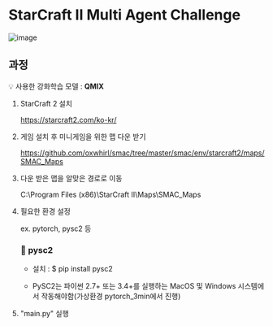 # StarCraft II Multi Agent Challenge #

![image](https://user-images.githubusercontent.com/66320010/114517912-c2510e80-9c79-11eb-810d-79fc2d3283c4.png)

  ## 과정 ##
  
  :bulb: 사용한 강화학습 모델 : **QMIX**
  


  1) StarCraft 2 설치 
      
      https://starcraft2.com/ko-kr/

  2) 게임 설치 후 미니게임을 위한 맵 다운 받기
  
      https://github.com/oxwhirl/smac/tree/master/smac/env/starcraft2/maps/SMAC_Maps
      
  3) 다운 받은 맵을 알맞은 경로로 이동
  
      C:\Program Files (x86)\StarCraft II\Maps\SMAC_Maps
      
   4) 필요한 환경 설정
      
      ex. pytorch, pysc2 등
      
        ### :pushpin: pysc2 ###
         
         - 설치 : $ pip install pysc2
         
         - PySC2는 파이썬 2.7+ 또는 3.4+를 실행하는 MacOS 및 Windows 시스템에서 작동해야함(가상환경 pytorch_3min에서 진행)
      
   5) "main.py" 실행
